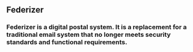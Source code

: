 ## Federizer
### Federizer is a digital postal system. It is a replacement for a traditional email system that no longer meets security standards and functional requirements.
